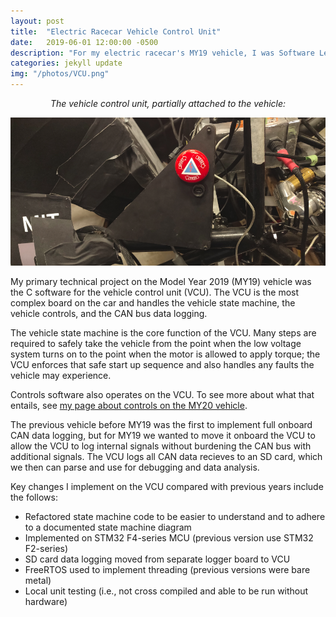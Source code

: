```yaml
---
layout: post
title:  "Electric Racecar Vehicle Control Unit"
date:   2019-06-01 12:00:00 -0500
description: "For my electric racecar's MY19 vehicle, I was Software Lead (part of the exec team) and in charge for integrating all software in the car's embedded system."
categories: jekyll update
img: "/photos/VCU.png"
---
```

<center>
    <i>The vehicle control unit, partially attached to the vehicle:</i>
    <p><img src="/photos/VCU.png"></p>
</center>

My primary technical project on the Model Year 2019 (MY19) vehicle was the C software for the vehicle control unit (VCU). The VCU is the most complex board on the car and handles the vehicle state machine, the  vehicle controls, and the CAN bus data logging.

The vehicle state machine is the core function of the VCU. Many steps are required to safely take the vehicle from the point when the low voltage system turns on to the point when the motor is allowed to apply torque; the VCU enforces that safe start up sequence and also handles any faults the vehicle may experience.

Controls software also operates on the VCU. To see more about what that entails, see [my page about controls on the MY20 vehicle](/jekyll/update/2020/06/01/my20-control-lead.html).

The previous vehicle before MY19 was the first to implement full onboard CAN data logging, but for MY19 we wanted to move it onboard the VCU to allow the VCU to log internal signals without burdening the CAN bus with additional signals. The VCU logs all CAN data recieves to an SD card, which we then can parse and use for debugging and data analysis. 

Key changes I implement on the VCU
compared with previous years include the follows:
* Refactored state machine code to be easier to understand and to adhere to a documented state
machine diagram
* Implemented on STM32 F4-series MCU (previous version use STM32 F2-series)
* SD card data logging moved from separate logger board to VCU
* FreeRTOS used to implement threading (previous versions were bare metal)
* Local unit testing (i.e., not cross compiled and able to be run without hardware)


